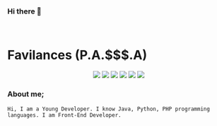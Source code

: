 ### Hi there 👋

<!--
**Kevintx28/Kevintx28** is a ✨ _special_ ✨ repository because its `README.md` (this file) appears on your GitHub profile.

Here are some ideas to get you started:

- 🔭 I’m currently working on ...
- 🌱 I’m currently learning ...
- 👯 I’m looking to collaborate on ...
- 🤔 I’m looking for help with ...
- 💬 Ask me about ...
- 📫 How to reach me: ...
- 😄 Pronouns: ...
- ⚡ Fun fact: ...
-->
<br>
<h1>Favilances (P.A.$$$.A)</h1>


<div align="center">
    <a href="https://discord.gg/UCvkguu5" target="_blank"><img src="https://shields.io/badge/Grupo de Discord-111111.svg?&style=for-the-badge&logo=discord"></a>
    <a href="https://github.com/favilances" target="_blank"><img src="https://shields.io/badge/Favilances-111111.svg?&style=for-the-badge&logo=github"></a>
    <a href="https://www.npmjs.com/~favixll" target="_blank"><img src="https://shields.io/badge/Favilances-111111.svg?&style=for-the-badge&logo=npm"></a>
    <a href="https://discord.gg/NMthrEyJkb" target="_blank"><img src="https://shields.io/badge/My Discord Server-111111.svg?&style=for-the-badge"></a>
    <a href="https://favilances.xyz/" target="_blank"><img src="https://shields.io/badge/My Website-111111.svg?&style=for-the-badge"></a>
	    <a href="mailto:info@favilances.xyz" target="_blank"><img src="https://shields.io/badge/Mail-111111.svg?&style=for-the-badge"></a>

</div>

### About me;
	
	Hi, I am a Young Developer. I know Java, Python, PHP programming languages. I am Front-End Developer.

